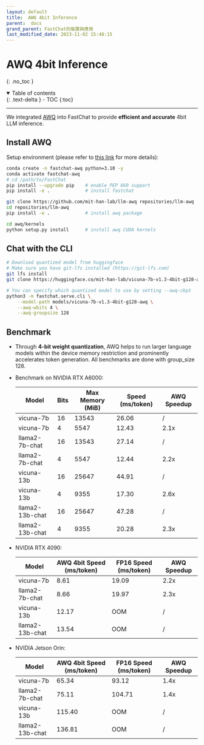 ```yaml
---
layout: default
title:  AWQ 4bit Inference
parent:  docs
grand_parent: FastChat的裝置與應用
last_modified_date: 2023-11-02 15:48:15
---
```

# AWQ 4bit Inference
{: .no_toc }

<details open markdown="block">
  <summary>
    Table of contents
  </summary>
  {: .text-delta }
- TOC
{:toc}
</details>

---

We integrated [AWQ](https://github.com/mit-han-lab/llm-awq) into FastChat to provide **efficient and accurate** 4bit LLM inference.

## Install AWQ

Setup environment (please refer to [this link](https://github.com/mit-han-lab/llm-awq#install) for more details):

```bash
conda create -n fastchat-awq python=3.10 -y
conda activate fastchat-awq
# cd /path/to/FastChat
pip install --upgrade pip    # enable PEP 660 support
pip install -e .             # install fastchat

git clone https://github.com/mit-han-lab/llm-awq repositories/llm-awq
cd repositories/llm-awq
pip install -e .             # install awq package

cd awq/kernels				
python setup.py install	     # install awq CUDA kernels
```

## Chat with the CLI

```bash
# Download quantized model from huggingface
# Make sure you have git-lfs installed (https://git-lfs.com)
git lfs install
git clone https://huggingface.co/mit-han-lab/vicuna-7b-v1.3-4bit-g128-awq

# You can specify which quantized model to use by setting --awq-ckpt
python3 -m fastchat.serve.cli \
    --model-path models/vicuna-7b-v1.3-4bit-g128-awq \
    --awq-wbits 4 \
    --awq-groupsize 128 
```

## Benchmark

* Through **4-bit weight quantization**, AWQ helps to run larger language models within the device memory restriction and prominently accelerates token generation. All benchmarks are done with group_size 128. 

* Benchmark on NVIDIA RTX A6000:

  | Model           | Bits | Max Memory (MiB) | Speed (ms/token) | AWQ Speedup |
  | --------------- | ---- | ---------------- | ---------------- | ----------- |
  | vicuna-7b       | 16   | 13543            | 26.06            | /           |
  | vicuna-7b       | 4    | 5547             | 12.43            | 2.1x        |
  | llama2-7b-chat  | 16   | 13543            | 27.14            | /           |
  | llama2-7b-chat  | 4    | 5547             | 12.44            | 2.2x        |
  | vicuna-13b      | 16   | 25647            | 44.91            | /           |
  | vicuna-13b      | 4    | 9355             | 17.30            | 2.6x        |
  | llama2-13b-chat | 16   | 25647            | 47.28            | /           |
  | llama2-13b-chat | 4    | 9355             | 20.28            | 2.3x        |

* NVIDIA RTX 4090:

  | Model           | AWQ 4bit Speed (ms/token) | FP16 Speed (ms/token) | AWQ Speedup |
  | --------------- | ------------------------- | --------------------- | ----------- |
  | vicuna-7b       | 8.61                      | 19.09                 | 2.2x        |
  | llama2-7b-chat  | 8.66                      | 19.97                 | 2.3x        |
  | vicuna-13b      | 12.17                     | OOM                   | /           |
  | llama2-13b-chat | 13.54                     | OOM                   | /           |

* NVIDIA Jetson Orin:

  | Model           | AWQ 4bit Speed (ms/token) | FP16 Speed (ms/token) | AWQ Speedup |
  | --------------- | ------------------------- | --------------------- | ----------- |
  | vicuna-7b       | 65.34                     | 93.12                 | 1.4x        |
  | llama2-7b-chat  | 75.11                     | 104.71                | 1.4x        |
  | vicuna-13b      | 115.40                    | OOM                   | /           |
  | llama2-13b-chat | 136.81                    | OOM                   | /           |
